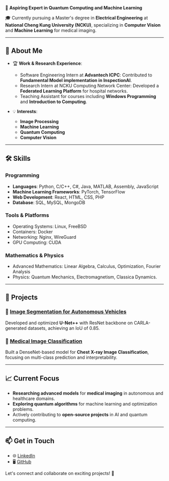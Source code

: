 🚀 **Aspiring Expert in Quantum Computing and Machine Learning**

🎓 Currently pursuing a Master's degree in **Electrical Engineering** at **National Cheng Kung University (NCKU)**, specializing in **Computer Vision** and **Machine Learning** for medical imaging.

---

## 🔬 About Me

- 🏆 **Work & Research Experience**:

  - Software Engineering Intern at **Advantech ICPC**: Contributed to **Fundamental Model implementation in InspectionAI**.
  - Research Intern at NCKU Computing Network Center: Developed a **Federated Learning Platform** for hospital networks.
  - Teaching Assistant for courses including **Windows Programming** and **Introduction to Computing**.
- 💡 **Interests**:

  - **Image Processing**
  - **Machine Learning**
  - **Quantum Computing**
  - **Computer Vision**

---

## 🛠️ Skills

### Programming

- **Languages**: Python, C/C++, C#, Java, MATLAB, Assembly, JavaScript
- **Machine Learning Frameworks**: PyTorch, TensorFlow
- **Web Development**: React, HTML, CSS, PHP
- **Database**: SQL, MySQL, MongoDB

### Tools & Platforms

- Operating Systems: Linux, FreeBSD
- Containers: Docker
- Networking: Nginx, WireGuard
- GPU Computing: CUDA

### Mathematics & Physics

- Advanced Mathematics: Linear Algebra, Calculus, Optimization, Fourier Analysis
- Physics: Quantum Mechanics, Electromagnetism, Classica Dynamics.

---

## 🌟 Projects

### 🔗 [Image Segmentation for Autonomous Vehicles](https://github.com/Kane-ouvic/)

Developed and optimized **U-Net++** with ResNet backbone on CARLA-generated datasets, achieving an IoU of 0.85.

### 🔗 [Medical Image Classification](https://github.com/Kane-ouvic/)

Built a DenseNet-based model for **Chest X-ray Image Classification**, focusing on multi-class prediction and interpretability.

---

## 📈 Current Focus

- **Researching advanced models** for **medical imaging** in autonomous and healthcare domains.
- **Exploring quantum algorithms** for machine learning and optimization problems.
- Actively contributing to **open-source projects** in AI and quantum computing.

---

## 📫 Get in Touch

- 🌐 [LinkedIn]([https://www.linkedin.com/in/kane-ouvic/](https://www.linkedin.com/in/%E9%95%B7%E8%AB%BA-%E6%AD%90-0618741b5/)https://www.linkedin.com/in/kane-ouvic/)
- 🖥️ [GitHub](https://github.com/Kane-ouvic)

Let's connect and collaborate on exciting projects! 🚀<!-- ### Hi there 👋 -->
